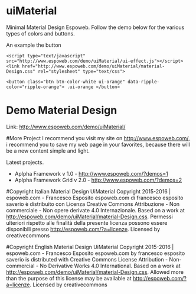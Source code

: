 # uiMaterial

Minimal Material Design Espoweb.
Follow the demo below for the various types of colors and buttons.

An example the button 
```
<script type="text/javascript" src="http://www.espoweb.com/demo/uiMaterial/ui-effect.js"></script>
<link href="http://www.espoweb.com/demo/uiMaterial/material-Design.css" rel="stylesheet" type="text/css">

<button class="btn btn-color-white ui-orange" data-ripple-color="ripple-orange"> .ui-orange </button>
```

# Demo Material Design
Link: http://www.espoweb.com/demo/uiMaterial/

#More Project
I recommend you visit my site on http://www.espoweb.com/, i recommend you to save my web page in your favorites, because there will be a new content simple and light.
 
Latest projects.
* Aplpha Framework v 1.0 - http://www.espoweb.com/?demos=1
* Aplpha Framework Grid v 2.0 - http://www.espoweb.com/?demos=2

#Copyright Italian
Material Design UiMaterial
Copyright 2015-2016 | espoweb.com - Francesco Esposito
espoweb.com di francesco esposito saverio è distribuito con Licenza Creative Commons Attribuzione - Non commerciale - Non opere derivate 4.0 Internazionale.
Based on a work at http://espoweb.com/demo/uiMaterial/material-Design.css.
Permessi ulteriori rispetto alle finalità della presente licenza possono essere disponibili presso http://espoweb.com/?a=licenze.
Licensed by creativecommons

#Copyright English
Material Design UiMaterial
Copyright 2015-2016 | espoweb.com - Francesco Esposito
espoweb.com by francesco esposito saverio is distributed with Creative Commons License Attribution - Non-commercial - No Derivative Works 4.0 International.
Based on a work at http://espoweb.com/demo/uiMaterial/material-Design.css.
Allowed more than the purpose of this license may be available at http://espoweb.com/?a=licenze.
Licensed by creativecommons
